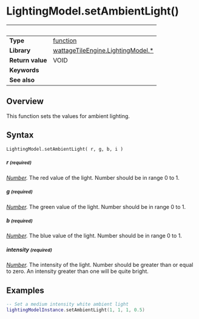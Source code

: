 # LightingModel.setAmbientLight()

|                      | &nbsp;
| -------------------- | ---------------------------------------------------------------
| __Type__             | [function](http://docs.coronalabs.com/api/type/Function.html)
| __Library__          | [wattageTileEngine.LightingModel.*](type_lightingModel.markdown)
| __Return value__     | VOID
| __Keywords__         |
| __See also__         |


## Overview

This function sets the values for ambient lighting.


## Syntax

	LightingModel.setAmbientLight( r, g, b, i )

##### r <small>(required)</small>
_[Number](https://docs.coronalabs.com/api/type/Number.html)._
The red value of the light.  Number should be in range 0 to 1.

##### g <small>(required)</small>
_[Number](https://docs.coronalabs.com/api/type/Number.html)._
The green value of the light.  Number should be in range 0 to 1.

##### b <small>(required)</small>
_[Number](https://docs.coronalabs.com/api/type/Number.html)._
The blue value of the light.  Number should be in range 0 to 1.

##### intensity <small>(required)</small>
_[Number](https://docs.coronalabs.com/api/type/Number.html)._
The intensity of the light. Number should be greater than or equal to
zero.  An intensity greater than one will be quite bright.


## Examples

``````lua
-- Set a medium intensity white ambient light
lightingModelInstance.setAmbientLight(1, 1, 1, 0.5)
``````
